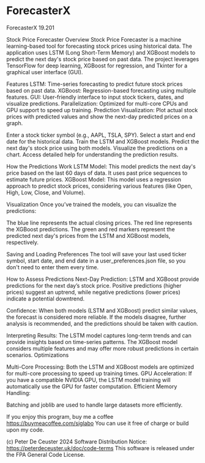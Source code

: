 # ForecasterX
ForecasterX 19.201

Stock Price Forecaster
Overview
Stock Price Forecaster is a machine learning-based tool for forecasting stock prices using historical data. The application uses LSTM (Long Short-Term Memory) and XGBoost models to predict the next day's stock price based on past data. The project leverages TensorFlow for deep learning, XGBoost for regression, and Tkinter for a graphical user interface (GUI).

Features
LSTM: Time-series forecasting to predict future stock prices based on past data.
XGBoost: Regression-based forecasting using multiple features.
GUI: User-friendly interface to input stock tickers, dates, and visualize predictions.
Parallelization: Optimized for multi-core CPUs and GPU support to speed up training.
Prediction Visualization: Plot actual stock prices with predicted values and show the next-day predicted prices on a graph.




Enter a stock ticker symbol (e.g., AAPL, TSLA, SPY).
Select a start and end date for the historical data.
Train the LSTM and XGBoost models.
Predict the next day's stock price using both models.
Visualize the predictions on a chart.
Access detailed help for understanding the prediction results.


How the Predictions Work
LSTM Model: This model predicts the next day's price based on the last 60 days of data. It uses past price sequences to estimate future prices.
XGBoost Model: This model uses a regression approach to predict stock prices, considering various features (like Open, High, Low, Close, and Volume).


 Visualization
Once you’ve trained the models, you can visualize the predictions:

The blue line represents the actual closing prices.
The red line represents the XGBoost predictions.
The green and red markers represent the predicted next day's prices from the LSTM and XGBoost models, respectively.


Saving and Loading Preferences
The tool will save your last used ticker symbol, start date, and end date in a user_preferences.json file, so you don't need to enter them every time.




How to Assess Predictions
Next-Day Prediction:
LSTM and XGBoost provide predictions for the next day’s stock price.
Positive predictions (higher prices) suggest an uptrend, while negative predictions (lower prices) indicate a potential downtrend.

Confidence:
When both models (LSTM and XGBoost) predict similar values, the forecast is considered more reliable.
If the models disagree, further analysis is recommended, and the predictions should be taken with caution.

Interpreting Results:
The LSTM model captures long-term trends and can provide insights based on time-series patterns.
The XGBoost model considers multiple features and may offer more robust predictions in certain scenarios.
Optimizations


Multi-Core Processing:
Both the LSTM and XGBoost models are optimized for multi-core processing to speed up training times.
GPU Acceleration:
If you have a compatible NVIDIA GPU, the LSTM model training will automatically use the GPU for faster computation.
Efficient Memory Handling:

Batching and joblib are used to handle large datasets more efficiently.



If you enjoy this program, buy me a coffee https://buymeacoffee.com/siglabo
You can use it free of charge or build upon my code. 
 
(c) Peter De Ceuster 2024
Software Distribution Notice: https://peterdeceuster.uk/doc/code-terms 
This software is released under the FPA General Code License.

 
